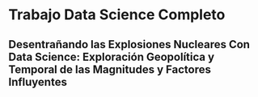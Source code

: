 # Trabajo Data Science Completo
## Desentrañando las Explosiones Nucleares Con Data Science: Exploración Geopolítica y Temporal de las Magnitudes y Factores Influyentes